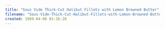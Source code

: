 ```yaml
---
title: "Sous Vide Thick-Cut Halibut Fillets with Lemon Browned Butter"
filename: "Sous-Vide-Thick-Cut-Halibut-Fillets-with-Lemon-Browned-Butter"
created: 1989-04-06 01:16:28
---
```

